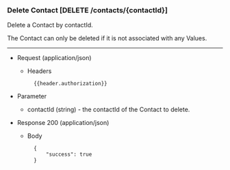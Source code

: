 ### Delete Contact [DELETE /contacts/{contactId}]

Delete a Contact by contactId.

The Contact can only be deleted if it is not associated with any Values.

---

+ Request (application/json)
    + Headers
    
            {{header.authorization}}

+ Parameter
    + contactId (string) - the contactId of the Contact to delete.

+ Response 200 (application/json)

    + Body

            {
                "success": true
            }
